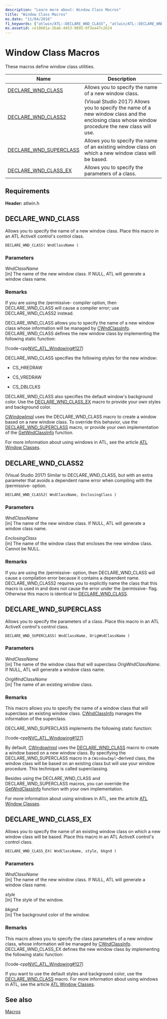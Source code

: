 ```yaml
---
description: "Learn more about: Window Class Macros"
title: "Window Class Macros"
ms.date: "11/04/2016"
f1_keywords: ["atlwin/ATL::DECLARE_WND_CLASS", "atlwin/ATL::DECLARE_WND_SUPERCLASS", "atlwin/ATL::DECLARE_WND_CLASS_EX", "ATLWIN/DECLARE_WND_CLASS", "ATLWIN/DECLARE_WND_SUPERCLASS", "ATLWIN/DECLARE_WND_CLASS_EX"]
ms.assetid: ce18681a-2bab-4453-9895-0f3ea47c2b24
---
```

# Window Class Macros

These macros define window class utilities.

|Name|Description|
|-|-|
|[DECLARE_WND_CLASS](#declare_wnd_class)|Allows you to specify the name of a new window class.|
|[DECLARE_WND_CLASS2](#declare_wnd_class2)|(Visual Studio 2017) Allows you to specify the name of a new window class and the enclosing class whose window procedure the new class will use.|
|[DECLARE_WND_SUPERCLASS](#declare_wnd_superclass)|Allows you to specify the name of an existing window class on which a new window class will be based.|
|[DECLARE_WND_CLASS_EX](#declare_wnd_class_ex)|Allows you to specify the parameters of a class.|

## Requirements

**Header:** atlwin.h

## <a name="declare_wnd_class"></a> DECLARE_WND_CLASS

Allows you to specify the name of a new window class. Place this macro in an ATL ActiveX control's control class.

```
DECLARE_WND_CLASS( WndClassName )
```

### Parameters

*WndClassName*<br/>
[in] The name of the new window class. If NULL, ATL will generate a window class name.

### Remarks

If you are using the /permissive- compiler option, then DECLARE_WND_CLASS will cause a compiler error; use DECLARE_WND_CLASS2 instead.

DECLARE_WND_CLASS allows you to specify the name of a new window class whose information will be managed by [CWndClassInfo](cwndclassinfo-class.md). DECLARE_WND_CLASS defines the new window class by implementing the following static function:

[!code-cpp[NVC_ATL_Windowing#127](../../atl/codesnippet/cpp/window-class-macros_1.cpp)]

DECLARE_WND_CLASS specifies the following styles for the new window:

- CS_HREDRAW

- CS_VREDRAW

- CS_DBLCLKS

DECLARE_WND_CLASS also specifies the default window's background color. Use the [DECLARE_WND_CLASS_EX](#declare_wnd_class_ex) macro to provide your own styles and background color.

[CWindowImpl](cwindowimpl-class.md) uses the DECLARE_WND_CLASS macro to create a window based on a new window class. To override this behavior, use the [DECLARE_WND_SUPERCLASS](#declare_wnd_superclass) macro, or provide your own implementation of the [GetWndClassInfo](cwindowimpl-class.md#getwndclassinfo) function.

For more information about using windows in ATL, see the article [ATL Window Classes](../../atl/atl-window-classes.md).

## <a name="declare_wnd_class2"></a> DECLARE_WND_CLASS2

(Visual Studio 2017) Similar to DECLARE_WND_CLASS, but with an extra parameter that avoids a dependent name error when compiling with the /permissive- option.

```
DECLARE_WND_CLASS2( WndClassName, EnclosingClass )
```

### Parameters

*WndClassName*<br/>
[in] The name of the new window class. If NULL, ATL will generate a window class name.

*EnclosingClass*<br/>
[in] The name of the window class that encloses the new window class. Cannot be NULL.

### Remarks

If you are using the /permissive- option, then DECLARE_WND_CLASS will cause a compilation error because it contains a dependent name. DECLARE_WND_CLASS2 requires you to explicitly name the class that this macro is used in and does not cause the error under the /permissive- flag.
Otherwise this macro is identical to [DECLARE_WND_CLASS](#declare_wnd_class).

## <a name="declare_wnd_superclass"></a> DECLARE_WND_SUPERCLASS

Allows you to specify the parameters of a class. Place this macro in an ATL ActiveX control's control class.

```
DECLARE_WND_SUPERCLASS( WndClassName, OrigWndClassName )
```

### Parameters

*WndClassName*<br/>
[in] The name of the window class that will superclass *OrigWndClassName*. If NULL, ATL will generate a window class name.

*OrigWndClassName*<br/>
[in] The name of an existing window class.

### Remarks

This macro allows you to specify the name of a window class that will superclass an existing window class. [CWndClassInfo](cwndclassinfo-class.md) manages the information of the superclass.

DECLARE_WND_SUPERCLASS implements the following static function:

[!code-cpp[NVC_ATL_Windowing#127](../../atl/codesnippet/cpp/window-class-macros_1.cpp)]

By default, [CWindowImpl](cwindowimpl-class.md) uses the [DECLARE_WND_CLASS](#declare_wnd_class) macro to create a window based on a new window class. By specifying the DECLARE_WND_SUPERCLASS macro in a `CWindowImpl`-derived class, the window class will be based on an existing class but will use your window procedure. This technique is called superclassing.

Besides using the DECLARE_WND_CLASS and DECLARE_WND_SUPERCLASS macros, you can override the [GetWndClassInfo](cwindowimpl-class.md#getwndclassinfo) function with your own implementation.

For more information about using windows in ATL, see the article [ATL Window Classes](../../atl/atl-window-classes.md).

## <a name="declare_wnd_class_ex"></a> DECLARE_WND_CLASS_EX

Allows you to specify the name of an existing window class on which a new window class will be based. Place this macro in an ATL ActiveX control's control class.

```
DECLARE_WND_CLASS_EX( WndClassName, style, bkgnd )
```

### Parameters

*WndClassName*<br/>
[in] The name of the new window class. If NULL, ATL will generate a window class name.

*style*<br/>
[in] The style of the window.

*bkgnd*<br/>
[in] The background color of the window.

### Remarks

This macro allows you to specify the class parameters of a new window class, whose information will be managed by [CWndClassInfo](cwndclassinfo-class.md). DECLARE_WND_CLASS_EX defines the new window class by implementing the following static function:

[!code-cpp[NVC_ATL_Windowing#127](../../atl/codesnippet/cpp/window-class-macros_1.cpp)]

If you want to use the default styles and background color, use the [DECLARE_WND_CLASS](#declare_wnd_class) macro. For more information about using windows in ATL, see the article [ATL Window Classes](../../atl/atl-window-classes.md).

## See also

[Macros](atl-macros.md)
